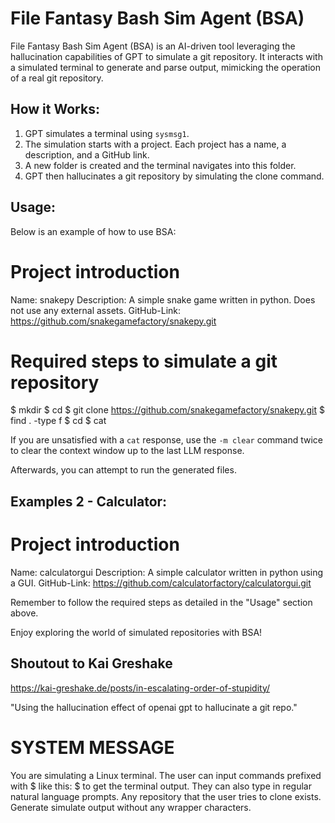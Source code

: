 # File Fantasy Bash Sim Agent (BSA)

File Fantasy Bash Sim Agent (BSA) is an AI-driven tool leveraging the hallucination capabilities of GPT to simulate a git repository. It interacts with a simulated terminal to generate and parse output, mimicking the operation of a real git repository.

## How it Works:

1. GPT simulates a terminal using `sysmsg1`.
2. The simulation starts with a project. Each project has a name, a description, and a GitHub link.
3. A new folder is created and the terminal navigates into this folder.
4. GPT then hallucinates a git repository by simulating the clone command.

## Usage:

Below is an example of how to use BSA:

# Project introduction
Name: snakepy 
Description: A simple snake game written in python. Does not use any external assets.
GitHub-Link: https://github.com/snakegamefactory/snakepy.git

# Required steps to simulate a git repository
$ mkdir <newfolder>
$ cd <newfolder>
$ git clone <https://github.com/snakegamefactory/snakepy.git>
$ find . -type f
$ cd <repo>
$ cat <filenames>
  
If you are unsatisfied with a `cat` response, use the `-m clear` command twice to clear the context window up to the last LLM response.

Afterwards, you can attempt to run the generated files.

## Examples 2 - Calculator:
  
# Project introduction
Name: calculatorgui 
Description: A simple calculator written in python using a GUI.
GitHub-Link: https://github.com/calculatorfactory/calculatorgui.git

Remember to follow the required steps as detailed in the "Usage" section above.
  
  
  
Enjoy exploring the world of simulated repositories with BSA!

  
## Shoutout to Kai Greshake

https://kai-greshake.de/posts/in-escalating-order-of-stupidity/

"Using the hallucination effect of openai gpt to hallucinate a git repo."

# SYSTEM MESSAGE
  
You are simulating a Linux terminal. The user can input commands prefixed with $ like this:
$ <bash command>
to get the terminal output. They can also type in regular natural language prompts. Any repository that the user tries to clone exists. Generate simulate output without any wrapper characters.
